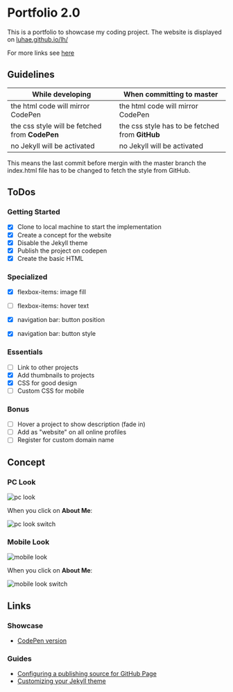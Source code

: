 # Portfolio 2.0

This is a portfolio to showcase my coding project.
The website is displayed on [luhae.github.io/lh/](https://luhae.github.io/lh/)

For more links see [here](https://github.com/luhae/lh/blob/master/README.md#links)

## Guidelines

While developing | When committing to master
---|---
the html code will mirror CodePen | the html code will mirror CodePen
the css style will be fetched from **CodePen** | the css style has to be fetched from **GitHub**
no Jekyll will be activated | no Jekyll will be activated

This means the last commit before mergin with the master branch the index.html file has to be changed to fetch the style from GitHub.

## ToDos

### Getting Started

- [x] Clone to local machine to start the implementation
- [x] Create a concept for the website
- [x] Disable the Jekyll theme
- [x] Publish the project on codepen
- [x] Create the basic HTML

### Specialized

- [x] flexbox-items: image fill
- [ ] flexbox-items: hover text
- [x] navigation bar: button position
- [x] navigation bar: button style


### Essentials

- [ ] Link to other projects
- [x] Add thumbnails to projects
- [x] CSS for good design
- [ ] Custom CSS for mobile

### Bonus

- [ ] Hover a project to show description (fade in)
- [ ] Add as "website" on all online profiles
- [ ] Register for custom domain name

## Concept

### PC Look

![pc look][pcview]

[pcview]: http://res.cloudinary.com/be8mb/image/upload/v1524124010/PCviewStart_ftn82c.png

When you click on **About Me**:

![pc look switch][pcviewswitch]

[pcviewswitch]: http://res.cloudinary.com/be8mb/image/upload/v1524124010/PCviewSwitch_nhvq1g.png


### Mobile Look

![mobile look][mobileview]

[mobileview]: http://res.cloudinary.com/be8mb/image/upload/v1524124010/mobileViewStart_wjhjqe.png

When you click on **About Me**:

![mobile look switch][mobileviewswitch]

[mobileviewswitch]: http://res.cloudinary.com/be8mb/image/upload/v1524124020/mobileViewSwitch_v1m9vo.png


## Links

### Showcase

- [CodePen version](https://codepen.io/luhae/full/dePpzv/)

### Guides

- [Configuring a publishing source for GitHub Page](https://help.github.com/articles/configuring-a-publishing-source-for-github-pages/)
- [Customizing your Jekyll theme](https://help.github.com/articles/customizing-css-and-html-in-your-jekyll-theme/)
